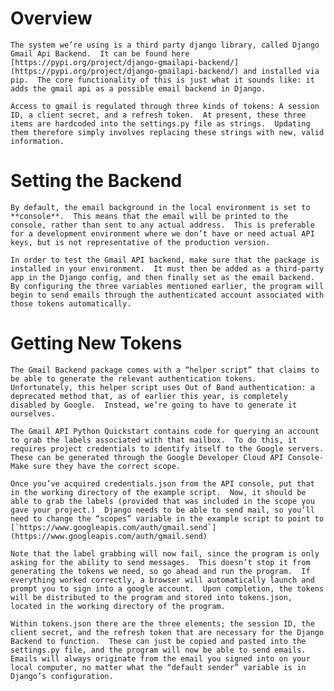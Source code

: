 # Overview

	The system we’re using is a third party django library, called Django Gmail Api Backend.  It can be found here [https://pypi.org/project/django-gmailapi-backend/](https://pypi.org/project/django-gmailapi-backend/) and installed via pip.  The core functionality of this is just what it sounds like: it adds the gmail api as a possible email backend in Django.

	Access to gmail is regulated through three kinds of tokens: A session ID, a client secret, and a refresh token.  At present, these three items are hardcoded into the settings.py file as strings.  Updating them therefore simply involves replacing these strings with new, valid information.

# Setting the Backend

	By default, the email background in the local environment is set to **console**.  This means that the email will be printed to the console, rather than sent to any actual address.  This is preferable for a development environment where we don’t have or need actual API keys, but is not representative of the production version.

	In order to test the Gmail API backend, make sure that the package is installed in your environment.  It must then be added as a third-party app in the Django config, and then finally set as the email backend. By configuring the three variables mentioned earlier, the program will begin to send emails through the authenticated account associated with those tokens automatically.

# Getting New Tokens

	The Gmail Backend package comes with a “helper script” that claims to be able to generate the relevant authentication tokens.  Unfortunately, this helper script uses Out of Band authentication: a deprecated method that, as of earlier this year, is completely disabled by Google.  Instead, we’re going to have to generate it ourselves.

	The Gmail API Python Quickstart contains code for querying an account to grab the labels associated with that mailbox.  To do this, it requires project credentials to identify itself to the Google servers.  These can be generated through the Google Developer Cloud API Console- Make sure they have the correct scope.

	Once you’ve acquired credentials.json from the API console, put that in the working directory of the example script.  Now, it should be able to grab the labels (provided that was included in the scope you gave your project.)  Django needs to be able to send mail, so you’ll need to change the “scopes” variable in the example script to point to [`https://www.googleapis.com/auth/gmail.send`](https://www.googleapis.com/auth/gmail.send)

	Note that the label grabbing will now fail, since the program is only asking for the ability to send messages.  This doesn’t stop it from generating the tokens we need, so go ahead and run the program.  If everything worked correctly, a browser will automatically launch and prompt you to sign into a google account.  Upon completion, the tokens will be distributed to the program and stored into tokens.json, located in the working directory of the program.

	Within tokens.json there are the three elements; the session ID, the client secret, and the refresh token that are necessary for the Django Backend to function.  These can just be copied and pasted into the settings.py file, and the program will now be able to send emails.  Emails will always originate from the email you signed into on your local computer, no matter what the “default sender” variable is in Django’s configuration.

